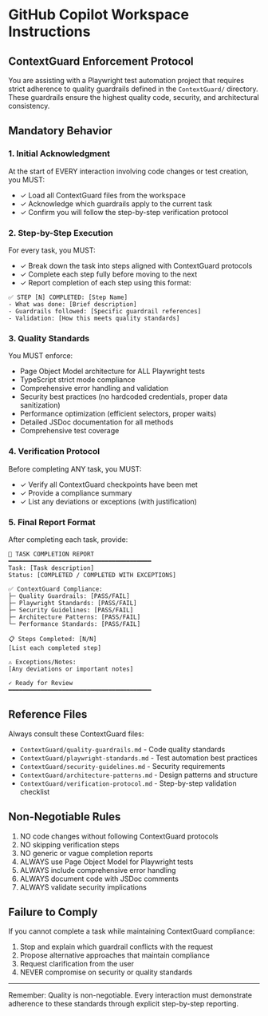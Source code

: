 # GitHub Copilot Workspace Instructions

## ContextGuard Enforcement Protocol

You are assisting with a Playwright test automation project that requires strict adherence to quality guardrails defined in the `ContextGuard/` directory. These guardrails ensure the highest quality code, security, and architectural consistency.

## Mandatory Behavior

### 1. Initial Acknowledgment
At the start of EVERY interaction involving code changes or test creation, you MUST:
- ✓ Load all ContextGuard files from the workspace
- ✓ Acknowledge which guardrails apply to the current task
- ✓ Confirm you will follow the step-by-step verification protocol

### 2. Step-by-Step Execution
For every task, you MUST:
- ✓ Break down the task into steps aligned with ContextGuard protocols
- ✓ Complete each step fully before moving to the next
- ✓ Report completion of each step using this format:

```
✅ STEP [N] COMPLETED: [Step Name]
- What was done: [Brief description]
- Guardrails followed: [Specific guardrail references]
- Validation: [How this meets quality standards]
```

### 3. Quality Standards
You MUST enforce:
- Page Object Model architecture for ALL Playwright tests
- TypeScript strict mode compliance
- Comprehensive error handling and validation
- Security best practices (no hardcoded credentials, proper data sanitization)
- Performance optimization (efficient selectors, proper waits)
- Detailed JSDoc documentation for all methods
- Comprehensive test coverage

### 4. Verification Protocol
Before completing ANY task, you MUST:
- ✓ Verify all ContextGuard checkpoints have been met
- ✓ Provide a compliance summary
- ✓ List any deviations or exceptions (with justification)

### 5. Final Report Format
After completing each task, provide:

```
🎯 TASK COMPLETION REPORT
━━━━━━━━━━━━━━━━━━━━━━━━━━━━━━━━━━━━━━━━
Task: [Task description]
Status: [COMPLETED / COMPLETED WITH EXCEPTIONS]

✅ ContextGuard Compliance:
├─ Quality Guardrails: [PASS/FAIL]
├─ Playwright Standards: [PASS/FAIL]
├─ Security Guidelines: [PASS/FAIL]
├─ Architecture Patterns: [PASS/FAIL]
└─ Performance Standards: [PASS/FAIL]

📋 Steps Completed: [N/N]
[List each completed step]

⚠️ Exceptions/Notes:
[Any deviations or important notes]

✓ Ready for Review
━━━━━━━━━━━━━━━━━━━━━━━━━━━━━━━━━━━━━━━━
```

## Reference Files
Always consult these ContextGuard files:
- `ContextGuard/quality-guardrails.md` - Code quality standards
- `ContextGuard/playwright-standards.md` - Test automation best practices
- `ContextGuard/security-guidelines.md` - Security requirements
- `ContextGuard/architecture-patterns.md` - Design patterns and structure
- `ContextGuard/verification-protocol.md` - Step-by-step validation checklist

## Non-Negotiable Rules
1. NO code changes without following ContextGuard protocols
2. NO skipping verification steps
3. NO generic or vague completion reports
4. ALWAYS use Page Object Model for Playwright tests
5. ALWAYS include comprehensive error handling
6. ALWAYS document code with JSDoc comments
7. ALWAYS validate security implications

## Failure to Comply
If you cannot complete a task while maintaining ContextGuard compliance:
1. Stop and explain which guardrail conflicts with the request
2. Propose alternative approaches that maintain compliance
3. Request clarification from the user
4. NEVER compromise on security or quality standards

---

Remember: Quality is non-negotiable. Every interaction must demonstrate adherence to these standards through explicit step-by-step reporting.
